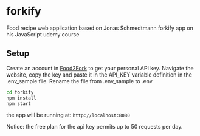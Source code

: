 # forkify
Food recipe web application based on Jonas Schmedtmann forkify app on his JavaScript udemy course

## Setup

Create an account in [Food2Fork](https://www.food2fork.com) to get your personal API key. Navigate the website, copy the key and paste it in the API_KEY variable definition in the .env_sample file. Rename the file from .env_sample to .env

```sh
cd forkify
npm install
npm start
```
the app will be running at: `http://localhost:8080`

Notice: the free plan for the api key permits up to 50 requests per day.

